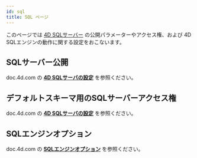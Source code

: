 ```yaml
---
id: sql
title: SQL ページ
---
```


このページでは [4D SQLサーバー](https://doc.4d.com/What-s-new/4D-SQL-Reference-19-R3/Using-SQL-in-4D.200-5680718.ja.html) の公開パラメーターやアクセス権、および 4D SQLエンジンの動作に関する設定をおこないます。

## SQLサーバー公開

doc.4d.com の [**4D SQLサーバの設定**](https://doc.4d.com/4Dv19R2/4D/19-R2/Configuration-of-4D-SQL-Server.300-5541563.ja.html) を参照ください。

## デフォルトスキーマ用のSQLサーバーアクセス権

doc.4d.com の [**4D SQLサーバの設定**](https://doc.4d.com/4Dv19R2/4D/19-R2/Configuration-of-4D-SQL-Server.300-5541563.ja.html) を参照ください。

## SQLエンジンオプション

doc.4d.com の [**SQLエンジンオプション**](https://doc.4d.com/4Dv19R3/4D/19-R3/4D-SQL-engine-implementation.300-5680725.ja.html) を参照ください。
